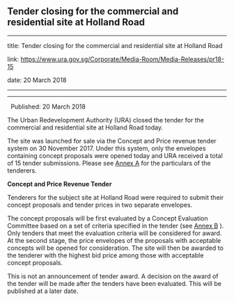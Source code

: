 ## Tender closing for the commercial and residential site at Holland Road
---
title: Tender closing for the commercial and residential site at Holland Road

link: https://www.ura.gov.sg/Corporate/Media-Room/Media-Releases/pr18-15

date: 20 March 2018

---

----------------------------------------------------------------------

  Published: 20 March 2018

The Urban Redevelopment Authority (URA) closed the tender for the commercial and residential site at Holland Road today.  
  
The site was launched for sale via the Concept and Price revenue tender system on 30 November 2017. Under this system, only the envelopes containing concept proposals were opened today and URA received a total of 15 tender submissions. Please see [Annex A](https://www.ura.gov.sg/-/media/Corporate/Media-Room/2018/Mar/pr18-15a.pdf)  for the particulars of the tenderers.  
  
**Concept and Price Revenue Tender**   
  
Tenderers for the subject site at Holland Road were required to submit their concept proposals and tender prices in two separate envelopes.   
  
The concept proposals will be first evaluated by a Concept Evaluation Committee based on a set of criteria specified in the tender (see [Annex B](https://www.ura.gov.sg/-/media/Corporate/Media-Room/2018/Mar/pr18-15b.pdf) ). Only tenders that meet the evaluation criteria will be considered for award. At the second stage, the price envelopes of the proposals with acceptable concepts will be opened for consideration. The site will then be awarded to the tenderer with the highest bid price among those with acceptable concept proposals.  
  
This is not an announcement of tender award. A decision on the award of the tender will be made after the tenders have been evaluated. This will be published at a later date.